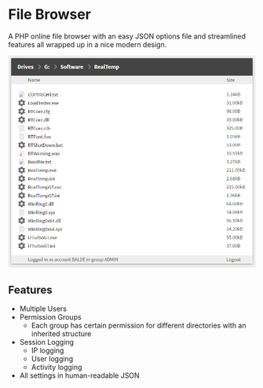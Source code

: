 # File Browser #
A PHP online file browser with an easy JSON options file and streamlined features all wrapped up in a nice modern design.

![example of the interface](https://github.com/balde2876/fileBrowser/blob/master/example.png)
## Features ##
* Multiple Users
* Permission Groups
  * Each group has certain permission for different directories with an inherited structure
* Session Logging
  * IP logging
  * User logging
  * Activity logging
* All settings in human-readable JSON
